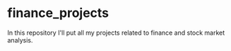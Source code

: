 # finance_projects
In this repository I'll put all my projects related to finance and stock market analysis.
